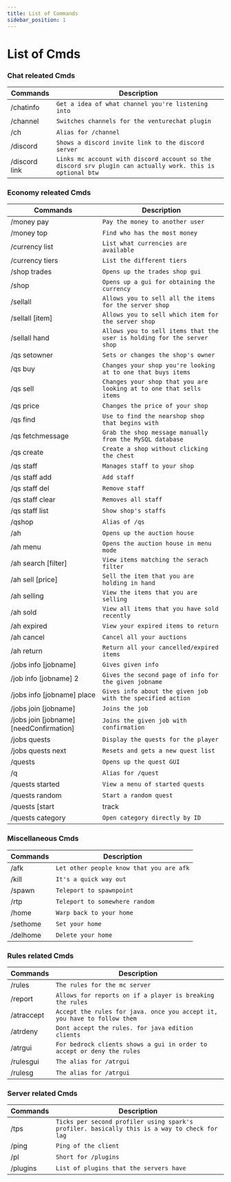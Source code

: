 ```yaml
---
title: List of Commands
sidebar_position: 1
---
```


# List of Cmds

### Chat releated Cmds

| Commands      | Description                                                                                               |
| ------------- | --------------------------------------------------------------------------------------------------------- |
| /chatinfo     | `Get a idea of what channel you're listening into`                                                        |
| /channel      | `Switches channels for the venturechat plugin`                                                            |
| /ch           | `Alias for /channel`                                                                                      |
| /discord      | `Shows a discord invite link to the discord server`                                                       |
| /discord link | `Links mc account with discord account so the discord srv plugin can actually work. this is optional btw` |

### Economy releated Cmds

| Commands                                  | Description                                                             |
| ----------------------------------------- | ----------------------------------------------------------------------- |
| /money pay                                | `Pay the money to another user`                                         |
| /money top                                | `Find who has the most money`                                           |
| /currency list                            | `List what currencies are available`                                    |
| /currency tiers                           | `List the different tiers`                                              |
| /shop trades                              | `Opens up the trades shop gui`                                          |
| /shop                                     | `Opens up a gui for obtaining the currency`                             |
| /sellall                                  | `Allows you to sell all the items for the server shop`                  |
| /sellall [item]                          | `Allows you to sell which item for the server shop`                     |
| /sellall hand                             | `Allows you to sell items that the user is holding for the server shop` |
| /qs setowner                              | `Sets or changes the shop's owner`                                      |
| /qs buy                                   | `Changes your shop you're looking at to one that buys items`            |
| /qs sell                                  | `Changes your shop that you are looking at to one that sells items`     |
| /qs price                                 | `Changes the price of your shop`                                        |
| /qs find                                  | `Use to find the nearshop shop that begins with`                        |
| /qs fetchmessage                          | `Grab the shop message manually from the MySQL database`                |
| /qs create                                | `Create a shop without clicking the chest`                              |
| /qs staff                                 | `Manages staff to your shop`                                            |
| /qs staff add                             | `Add staff`                                                             |
| /qs staff del                             | `Remove staff`                                                          |
| /qs staff clear                           | `Removes all staff`                                                     |
| /qs staff list                            | `Show shop's staffs`                                                    |
| /qshop                                    | `Alias of /qs`                                                          |
| /ah                                       | `Opens up the auction house`                                            |
| /ah menu                                  | `Opens the auction house in menu mode`                                  |
| /ah search [filter]                      | `View items matching the serach filter`                                 |
| /ah sell [price]                         | `Sell the item that you are holding in hand`                            |
| /ah selling                               | `View the items that you are selling`                                   |
| /ah sold                                  | `View all items that you have sold recently`                            |
| /ah expired                               | `View your expired items to return`                                     |
| /ah cancel                                | `Cancel all your auctions`                                              |
| /ah return                                | `Return all your cancelled/expired items`                               |
| /jobs info [jobname]                     | `Gives given info`                                                      |
| /job info [jobname] 2                    | `Gives the second page of info for the given jobname`                   |
| /jobs info [jobname] place               | `Gives info about the given job with the specified action`              |
| /jobs join [jobname]                     | `Joins the job`                                                         |
| /jobs join [jobname] [needConfirmation] | `Joins the given job with confirmation`                                 |
| /jobs quests                              | `Display the quests for the player`                                     |
| /jobs quests next                         | `Resets and gets a new quest list`                                      |
| /quests                                   | `Opens up the quest GUI`                                                |
| /q                                        | `Alias for /quest`                                                      |
| /quests started                           | `View a menu of started quests`                                         |
| /quests random                            | `Start a random quest`                                                  |
| /quests [start|track|cancel]           | `Start, track, or cancel a quest directly by ID`                        |
| /quests category                          | `Open category directly by ID`                                          |

### Miscellaneous Cmds

| Commands | Description                              |
| -------- | ---------------------------------------- |
| /afk     | `Let other people know that you are afk` |
| /kill    | `It's a quick way out`                   |
| /spawn   | `Teleport to spawnpoint`                 |
| /rtp     | `Teleport to somewhere random`           |
| /home    | `Warp back to your home`                 |
| /sethome | `Set your home`                          |
| /delhome | `Delete your home`                       |

### Rules related Cmds

| Commands   | Description                                                              |
| ---------- | ------------------------------------------------------------------------ |
| /rules     | `The rules for the mc server`                                            |
| /report    | `Allows for reports on if a player is breaking the rules`                |
| /atraccept | `Accept the rules for java. once you accept it, you have to follow them` |
| /atrdeny   | `Dont accept the rules. for java edition clients`                        |
| /atrgui    | `For bedrock clients shows a gui in order to accept or deny the rules`   |
| /rulesgui  | `The alias for /atrgui`                                                  |
| /rulesg    | `The alias for /atrgui`                                                  |

### Server related Cmds

| Commands | Description                                                                                  |
| -------- | -------------------------------------------------------------------------------------------- |
| /tps     | `Ticks per second profiler using spark's profiler. basically this is a way to check for lag` |
| /ping    | `Ping of the client`                                                                         |
| /pl      | `Short for /plugins`                                                                         |
| /plugins | `List of plugins that the servers have`                                                      |
